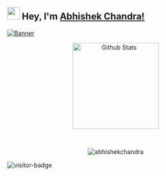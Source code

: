 ## <img src="https://github.com/TheDudeThatCode/TheDudeThatCode/blob/master/Assets/Hi.gif" width="29"> Hey, I'm [Abhishek Chandra!](https://bio.link/abhishekchandra)

<a href="https://abhishekchandra.me">![Banner](https://res.cloudinary.com/abhishek25/image/upload/v1663429601/LinkedIn_Banner_ibyxpd.png)</a>

<p align = "center">
<img alt="Github Stats" height="200" src="https://github-readme-stats.vercel.app/api?username=abhishekchandra2522k&show_icons=true&include_all_commits=true&hide_rank=true">
</p>

<br/>
<p align = "center">
<img src = "https://github-readme-stats.vercel.app/api/wakatime?username=abhishekchandra&layout=compact&theme=graywhite" alt = "abhishekchandra"/>
</p>


![visitor-badge](https://visitor-badge.glitch.me/badge?page_id=abhishekchandra2522k.abhishekchandra2522k)
